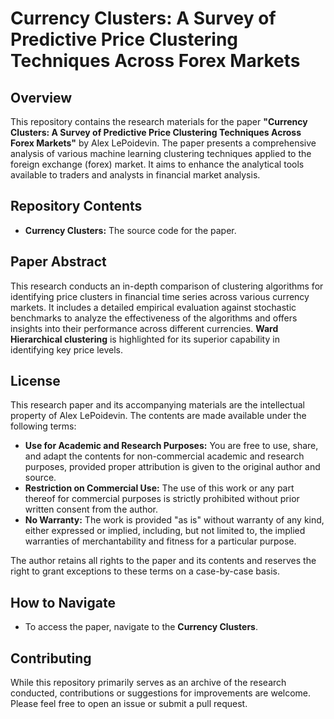 # Currency Clusters: A Survey of Predictive Price Clustering Techniques Across Forex Markets

## Overview
This repository contains the research materials for the paper **"Currency Clusters: A Survey of Predictive Price Clustering Techniques Across Forex Markets"** by Alex LePoidevin. The paper presents a comprehensive analysis of various machine learning clustering techniques applied to the foreign exchange (forex) market. It aims to enhance the analytical tools available to traders and analysts in financial market analysis.

## Repository Contents
- **Currency Clusters:** The source code for the paper.

## Paper Abstract
This research conducts an in-depth comparison of clustering algorithms for identifying price clusters in financial time series across various currency markets. It includes a detailed empirical evaluation against stochastic benchmarks to analyze the effectiveness of the algorithms and offers insights into their performance across different currencies. **Ward Hierarchical clustering** is highlighted for its superior capability in identifying key price levels.

## License
This research paper and its accompanying materials are the intellectual property of Alex LePoidevin. The contents are made available under the following terms:

- **Use for Academic and Research Purposes:** You are free to use, share, and adapt the contents for non-commercial academic and research purposes, provided proper attribution is given to the original author and source.
- **Restriction on Commercial Use:** The use of this work or any part thereof for commercial purposes is strictly prohibited without prior written consent from the author.
- **No Warranty:** The work is provided "as is" without warranty of any kind, either expressed or implied, including, but not limited to, the implied warranties of merchantability and fitness for a particular purpose.

The author retains all rights to the paper and its contents and reserves the right to grant exceptions to these terms on a case-by-case basis.

## How to Navigate
- To access the paper, navigate to the **Currency Clusters**. 


## Contributing
While this repository primarily serves as an archive of the research conducted, contributions or suggestions for improvements are welcome. Please feel free to open an issue or submit a pull request.
